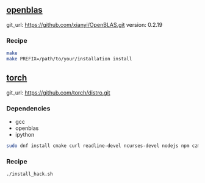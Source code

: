 ## [openblas](http://www.openblas.net/)

git_url: https://github.com/xianyi/OpenBLAS.git
version: 0.2.19

### Recipe

```bash
make
make PREFIX=/path/to/your/installation install
```

## [torch]()

git_url: https://github.com/torch/distro.git

### Dependencies

- gcc
- openblas
- ipython
```bash
sudo dnf install cmake curl readline-devel ncurses-devel nodejs npm czmq czmq-devel libjpeg-turbo-devel libpng-devel ImageMagick GraphicsMagick-devel fftw-devel sox-devel sox qt-devel qtwebkit-devel`
```

### Recipe

```
./install_hack.sh
```
